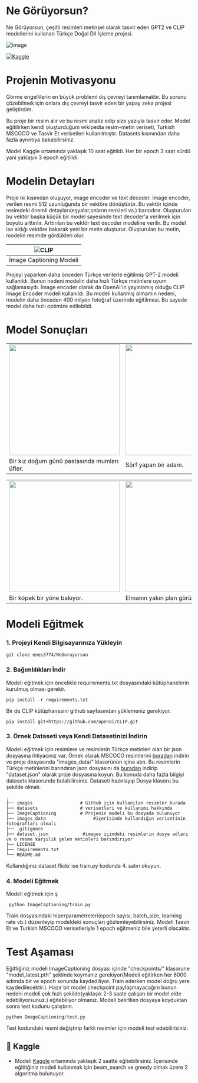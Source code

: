 # Ne Görüyorsun?
Ne Görüyorsun, çeşitli resimleri metinsel olarak tasvir eden GPT2 ve CLIP modellerini kullanan Türkçe Doğal Dil İşleme projesi.

![image](https://user-images.githubusercontent.com/77508537/184640351-05e43f6d-ea4b-459b-a4be-be21da65e717.png)

[![Kaggle](http://img.shields.io/static/v1?logo=kaggle&style=plastic&color=blue&label=kaggle&labelColor=grey&message=notebooks)](https://www.kaggle.com/code/eneskulak/ne-goruyorsun)
# Projenin Motivasyonu
Görme engellilerin en büyük problemi dış çevreyi tanımlamaktır. Bu sorunu çözebilmek için onlara dış çevreyi tasvir eden bir yapay zeka projesi geliştirdim.

Bu proje bir resim alır ve bu resmi analiz edip size yazıyla tasvir eder. Model eğitilirken kendi oluşturduğum wikipedia resim-metin veriseti, Turkish MSCOCO ve Tasvir Et verisetleri kullanılmıştır. Datasets kısmından daha fazla ayrıntıya bakabilirsiniz.

Model Kaggle ortamında yaklaşık 10 saat eğitildi. Her bir epoch 3 saat sürdü yani yaklaşık 3 epoch eğitilidi.

# Modelin Detayları
Proje iki kısımdan oluşuyor, image encoder ve text decoder. İmage encoder, verilen resmi 512 uzunluğunda bir vektöre dönüştürür. 
Bu vektör içinde resimdeki önemli detayları(eşyalar,onların renkleri vs.) barındırır. Oluşturulan bu vektör başka küçük bir model sayesinde text decoder'a verilmek için boyutu arttırılır.
Arttırılan bu vektör text decoder modeline verilir. Bu model ise aldığı vektöre bakarak yeni bir metin oluşturur. Oluşturulan bu metin, modelin resimde gördükleri olur.

| ![CLIP](../main/images/model_sema.jpg) |
|:--:|
| İmage Captioning Modeli |

Projeyi yaparken daha önceden Türkçe verilerle eğitilmiş  GPT-2 modeli kullanıldı. Bunun nedeni modelin daha hızlı Türkçe metinlere uyum sağlamasıydı. İmage encoder olarak da OpenAI'ın yayınlamış olduğu CLIP Image Encoder modeli kullanıldı.
Bu modeli kullanmış olmamın nedeni, modelin daha önceden 400 milyon fotoğraf üzerinde eğitilmesi. Bu sayede model daha hızlı optimize edilebildi.

# Model Sonuçları
 <table>
  <tr>
    <td><img src="../main/images/test1.jpg" width="300"></td>
    <td><img src="../main/images/test3.jpg" width="300"></td>
    <td><img src="../main/images/test5.png" width="300"></td>
  </tr>
  <tr>
    <td>Bir kız doğum günü pastasında mumları üfler.</td>
     <td> Sörf yapan bir adam.</td>
    <td>Bir grup otobüs, bir otoparkta park edildi.</td>
  </tr>
 </table>
 <table>
  <tr>
    <td><img src="../main/images/test2.png" width="300"></td>
    <td><img src="../main/images/test4.jpg" width="300"></td>
    <td><img src="../main/images/test6.jpg" width="300"></td>
  </tr>
  <tr>
    <td>Bir köpek bir yöne bakıyor.</td>
     <td> Elmanın yakın plan görüntüsü.</td>
    <td>Çimlerin altında duran bir yavru kedi.</td>
  </tr>
 </table>
 
 # Modeli Eğitmek 
 ### 1. Projeyi Kendi Bilgisayarınıza Yükleyin
  ```git clone enes3774/NeGoruyorsun ```
 
 ### 2. Bağımlılıkları İndir
 Modeli eğitmek için öncelikle requirements.txt dosyasındaki kütüphanelerin kurulmuş olması gerekir.
  ```
  pip install -r requirements.txt
  ```
  
  Bir de CLIP kütüphanesini github sayfasından yüklemeniz gerekiyor.
  ```
  pip install git+https://github.com/openai/CLIP.git
  ```
 
 ### 3. Örnek Dataseti veya Kendi Datasetinizi İndirin
Modeli eğitmek için resimlere ve resimlerin Türkçe metinleri olan bir json dosyasına ihtiyacınız var. Örnek olarak MSCOCO resimlerini [buradan](https://www.kaggle.com/datasets/aftaab/mscoco) indirin ve proje dosyasında "images_data/" klasorünün içine atın. Bu resimlerin Türkçe metinlerini barındıran json dosyasını da [buradan](https://github.com/giddyyupp/turkish-image-captioning/blob/master/MSCOCO/train/coco_train_captions_tr.json) indirip "dataset.json" olarak proje dosyasına koyun. Bu konuda daha fazla bilgiyi datasets klasorunde bulabilirsiniz.
Dataseti hazırlayıp Dosya klasoru bu şekilde olmalı: 

    .
    ├── images                  # Github için kullanılan resimler burada 
    ├── datasets                # verisetleri ve kullanımı hakkında 
    ├── ImageCaptioning         # Projenin modeli bu dosyada bulunuyor
    ├── images_data                  #içerisinde kullandığın verisetinin fotoğrafları olmalı
    ├── .gitignore            
    ├── dataset.json             #images içindeki resimlerin dosya adları ve o resme karşılık gelen metinleri barındırıyor 
    ├── LICENSE
    ├── requirements.txt
    └── README.md
 Kullandığınız dataset flickr ise train.py kodunda 4. satırı okuyun. 
 
  ### 4. Modeli Eğitmek
 
 Modeli eğitmek için ş
 ```
  python ImageCaptioning/train.py
 ```
 Train dosyasındaki hiperparametreleri(epoch sayısı, batch_size, learning rate vb.) düzenleyip modeldeki sonuçları gözlemleyebilirsiniz. Modeli Tasvir Et ve Turkish MSCOCO verisetleriyle 1 epoch eğitmeniz bile yeterli olacaktır.
 
 # Test Aşaması
 Eğittiğiniz modeli ImageCaptioning dosyası içinde "checkpoints/" klasorune "model_latest.pth" şeklinde koymanız gerekiyor(Modeli eğitirken her 6000 adımda bir ve epoch sonunda kaydediliyor. Train ederken model doğru yere kaydedilecektir.). Hazır bir model checkpoint paylaşmayacağım bunun nedeni modeli çok hızlı şekilde(yaklaşık 2-3 saate çalışan bir model elde edebiliyorsunuz.) eğitebiliyor olmanız.
 Modeli belirtlien dosyaya koyduktan sonra test kodunu çalıştırın. 
  ```
  python ImageCaptioning/test.py
 ```
Test kodundaki resmi değiştirip farklı resimler için modeli test edebilirisiniz.
## 📓 Kaggle

* Modeli [Kaggle](https://www.kaggle.com/code/eneskulak/ne-goruyorsun) ortamında yaklaşık 2 saatte eğitebilirsiniz. İçerisinde eğittiğiniz modeli kullanmak için beam_search ve greedy olmak üzere 2 algoritma bulunuyor.
